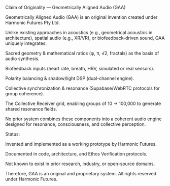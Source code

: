 Claim of Originality — Geometrically Aligned Audio (GAA)

Geometrically Aligned Audio (GAA) is an original invention created under Harmonic Futures Pty Ltd.

Unlike existing approaches in acoustics (e.g., geometrical acoustics in architecture), spatial audio (e.g., XR/VR), or biofeedback-driven sound, GAA uniquely integrates:

Sacred geometry & mathematical ratios (φ, π, √2, fractals) as the basis of audio synthesis.

Biofeedback inputs (heart rate, breath, HRV, simulated or real sensors).

Polarity balancing & shadow/light DSP (dual-channel engine).

Collective synchronization & resonance (Supabase/WebRTC protocols for group coherence).

The Collective Receiver grid, enabling groups of 10 → 100,000 to generate shared resonance fields.

No prior system combines these components into a coherent audio engine designed for resonance, consciousness, and collective perception.

Status:

Invented and implemented as a working prototype by Harmonic Futures.

Documented in code, architecture, and Ethos Verification protocols.

Not known to exist in prior research, industry, or open-source domains.

Therefore, GAA is an original and proprietary system. All rights reserved under Harmonic Futures.
